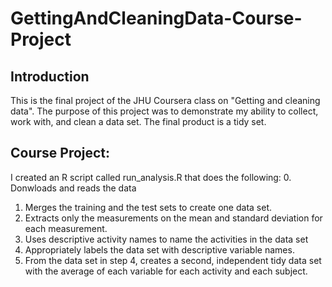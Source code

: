 # GettingAndCleaningData-Course-Project
## Introduction
This is the final project of the JHU Coursera class on "Getting and cleaning data". The purpose of this project was to demonstrate my ability to collect, work with, and clean a data set. The final product is a tidy set.

## Course Project:
I created an R script called run_analysis.R that does the following:
0. Donwloads and reads the data
1. Merges the training and the test sets to create one data set.
2. Extracts only the measurements on the mean and standard deviation for each measurement.
3. Uses descriptive activity names to name the activities in the data set
4. Appropriately labels the data set with descriptive variable names.
5. From the data set in step 4, creates a second, independent tidy data set with the average of each variable for each activity and each subject.
